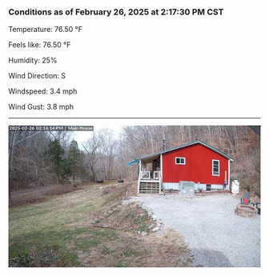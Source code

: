 ### Conditions as of February 26, 2025 at 2:17:30 PM CST 

Temperature: 76.50 &deg;F

Feels like: 76.50 &deg;F

Humidity: 25%

Wind Direction: S

Windspeed: 3.4 mph

Wind Gust: 3.8 mph

---

<img src="./images/latest.jpeg"/>

